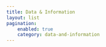 ```yaml
---
title: Data & Information
layout: list
pagination:
    enabled: true
    category: data-and-information
---
```

